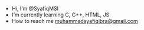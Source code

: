 - Hi, I’m @SyafiqMSI
- I’m currently learning C, C++, HTML, JS
- How to reach me muhammadsyafiqibra@gmail.com

<!---
SyafiqMSI/SyafiqMSI is a ✨ special ✨ repository because its `README.md` (this file) appears on your GitHub profile.
You can click the Preview link to take a look at your changes. HOO TENAN
--->
